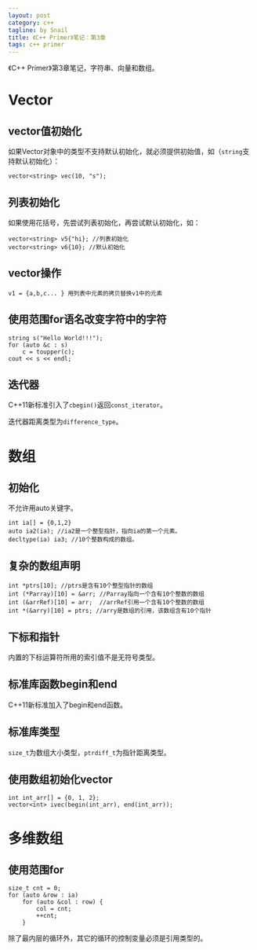 ```yaml
---
layout: post
category: c++
tagline: by Snail
title: 《C++ Primer》笔记：第3章
tags: c++ primer
---
```

《C++ Primer》第3章笔记，字符串、向量和数组。

<!--more-->

# Vector

## vector值初始化

如果Vector对象中的类型不支持默认初始化，就必须提供初始值，如（`string`支持默认初始化）：

    vector<string> vec(10, "s");

## 列表初始化

如果使用花括号，先尝试列表初始化，再尝试默认初始化，如：

    vector<string> v5{"hi}; //列表初始化
    vector<string> v6{10}; //默认初始化
    
## vector操作

    v1 = {a,b,c... } 用列表中元素的拷贝替换v1中的元素
    
## 使用范围for语名改变字符中的字符

    string s("Hello World!!!");
    for (auto &c : s)
        c = toupper(c);
    cout << s << endl;
    
## 迭代器

C++11新标准引入了`cbegin()`返回`const_iterator`。

迭代器距离类型为`difference_type`。

# 数组

## 初始化

不允许用auto关键字。

    int ia[] = {0,1,2}
    auto ia2(ia); //ia2是一个整型指针，指向ia的第一个元素。
    decltype(ia) ia3; //10个整数构成的数组。

## 复杂的数组声明

    int *ptrs[10]; //ptrs是含有10个整型指针的数组
    int (*Parray)[10] = &arr; //Parray指向一个含有10个整数的数组
    int (&arrRef)[10] = arr;  //arrRef引用一个含有10个整数的数组
    int *(&arry)[10] = ptrs; //arry是数组的引用，该数组含有10个指针
    
## 下标和指针

内置的下标运算符所用的索引值不是无符号类型。

## 标准库函数begin和end

C++11新标准加入了begin和end函数。

## 标准库类型

`size_t`为数组大小类型，`ptrdiff_t`为指针距离类型。

## 使用数组初始化vector

    int int_arr[] = {0, 1, 2};
    vector<int> ivec(begin(int_arr), end(int_arr));
    
# 多维数组

## 使用范围for

    size_t cnt = 0;
    for (auto &row : ia)
        for (auto &col : row) {
            col = cnt;
            ++cnt;
        }
除了最内层的循环外，其它的循环的控制变量必须是引用类型的。
